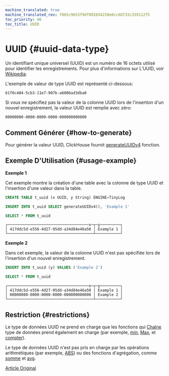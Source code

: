```yaml
---
machine_translated: true
machine_translated_rev: f865c9653f9df092694258e0ccdd733c339112f5
toc_priority: 46
toc_title: UUID
---
```


# UUID {#uuid-data-type}

Un identifiant unique universel (UUID) est un numéro de 16 octets utilisé pour identifier les enregistrements. Pour plus d'informations sur L'UUID, voir [Wikipedia](https://en.wikipedia.org/wiki/Universally_unique_identifier).

L'exemple de valeur de type UUID est représenté ci-dessous:

``` text
61f0c404-5cb3-11e7-907b-a6006ad3dba0
```

Si vous ne spécifiez pas la valeur de la colonne UUID lors de l'insertion d'un nouvel enregistrement, la valeur UUID est remplie avec zéro:

``` text
00000000-0000-0000-0000-000000000000
```

## Comment Générer {#how-to-generate}

Pour générer la valeur UUID, ClickHouse fournit [generateUUIDv4](../../sql_reference/functions/uuid_functions.md) fonction.

## Exemple D'Utilisation {#usage-example}

**Exemple 1**

Cet exemple montre la création d'une table avec la colonne de type UUID et l'insertion d'une valeur dans la table.

``` sql
CREATE TABLE t_uuid (x UUID, y String) ENGINE=TinyLog
```

``` sql
INSERT INTO t_uuid SELECT generateUUIDv4(), 'Example 1'
```

``` sql
SELECT * FROM t_uuid
```

``` text
┌────────────────────────────────────x─┬─y─────────┐
│ 417ddc5d-e556-4d27-95dd-a34d84e46a50 │ Example 1 │
└──────────────────────────────────────┴───────────┘
```

**Exemple 2**

Dans cet exemple, la valeur de la colonne UUID n'est pas spécifiée lors de l'insertion d'un nouvel enregistrement.

``` sql
INSERT INTO t_uuid (y) VALUES ('Example 2')
```

``` sql
SELECT * FROM t_uuid
```

``` text
┌────────────────────────────────────x─┬─y─────────┐
│ 417ddc5d-e556-4d27-95dd-a34d84e46a50 │ Example 1 │
│ 00000000-0000-0000-0000-000000000000 │ Example 2 │
└──────────────────────────────────────┴───────────┘
```

## Restriction {#restrictions}

Le type de données UUID ne prend en charge que les fonctions qui [Chaîne](string.md) type de données prend également en charge (par exemple, [min](../../sql_reference/aggregate_functions/reference.md#agg_function-min), [Max](../../sql_reference/aggregate_functions/reference.md#agg_function-max), et [compter](../../sql_reference/aggregate_functions/reference.md#agg_function-count)).

Le type de données UUID n'est pas pris en charge par les opérations arithmétiques (par exemple, [ABS](../../sql_reference/functions/arithmetic_functions.md#arithm_func-abs)) ou des fonctions d'agrégation, comme [somme](../../sql_reference/aggregate_functions/reference.md#agg_function-sum) et [avg](../../sql_reference/aggregate_functions/reference.md#agg_function-avg).

[Article Original](https://clickhouse.tech/docs/en/data_types/uuid/) <!--hide-->
